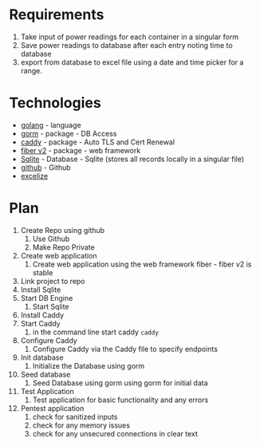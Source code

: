 # Requirements 

1. Take input of power readings for each container in a singular form
2. Save power readings to database after each entry noting time to database
3. export from database to excel file using a date and time picker for a range. 

# Technologies
* [golang](https://go.dev/) - language 
* [gorm](https://github.com/go-gorm/gorm) - package - DB Access
* [caddy](https://github.com/caddyserver/caddy) - package - Auto TLS and Cert Renewal
* [fiber v2](https://github.com/gofiber/fiber) - package - web framework
* [Sqlite](https://sqlite.org/) - Database - Sqlite (stores all records locally in a singular file)
* [github](https://github.com) - Github
* [excelize](https://github.com/qax-os/excelize)

# Plan
1. Create Repo using github
	1. Use Github
	2. Make Repo Private
2. Create web application
	1. Create web application using the web framework fiber - fiber v2 is stable
3. Link project to repo
4. Install Sqlite
5. Start DB Engine
	1. Start Sqlite
6. Install Caddy
7. Start Caddy
	1. in the command line start caddy
		`caddy`
8. Configure Caddy
	1. Configure Caddy via the Caddy file to specify endpoints
9. Init database
	1. Initialize the Database using gorm
10. Seed database
	1. Seed Database using gorm using gorm for initial data
11. Test Application
	1. Test application for basic functionality and any errors
12. Pentest application
	1. check for sanitized inputs
	2. check for any memory issues
	3. check for any unsecured connections in clear text
